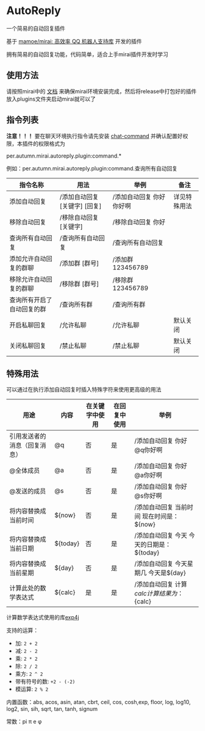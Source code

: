 # AutoReply

一个简易的自动回复插件

基于 [mamoe/mirai: 高效率 QQ 机器人支持库](https://github.com/mamoe/mirai) 开发的插件

拥有简易的自动回复功能，代码简单，适合上手mirai插件开发时学习

## 使用方法

请按照mirai中的 [文档](https://github.com/mamoe/mirai/blob/dev/docs/UserManual.md) 来确保mirai环境安装完成，然后将release中打包好的插件放入plugins文件夹启动mirai就可以了

## 指令列表

**注意！！！** 要在聊天环境执行指令请先安装 [chat-command](https://github.com/project-mirai/chat-command) 并确认配置好权限，本插件的权限格式为

per.autumn.mirai.autoreply.plugin:command.*

例如：per.autumn.mirai.autoreply.plugin:command.查询所有自动回复

| 指令名称                   | 用法                          | 举例                      | 备注         |
| -------------------------- | ----------------------------- | ------------------------- | ------------ |
| 添加自动回复               | /添加自动回复 [关键字] [回复] | /添加自动回复 你好 你好啊 | 详见特殊用法 |
| 移除自动回复               | /移除自动回复 [关键字]        | /移除自动回复 你好        |              |
| 查询所有自动回复           | /查询所有自动回复             | /查询所有自动回复         |              |
| 添加允许自动回复的群聊     | /添加群 [群号]                | /添加群 123456789         |              |
| 移除允许自动回复的群聊     | /移除群 [群号]                | /移除群 123456789         |              |
| 查询所有开启了自动回复的群 | /查询所有群                   | /查询所有群               |              |
| 开启私聊回复               | /允许私聊                     | /允许私聊                 | 默认关闭     |
| 关闭私聊回复               | /禁止私聊                     | /禁止私聊                 | 默认关闭     |

## 特殊用法

可以通过在执行添加自动回复时插入特殊字符来使用更高级的用法

| 用途                         | 内容     | 在关键字中使用 | 在回复中使用 | 举例                                          |
| ---------------------------- | -------- | -------------- | ------------ | --------------------------------------------- |
| 引用发送者的消息（回复消息） | @q       | 否             | 是           | /添加自动回复 你好 @q你好啊                   |
| @全体成员                    | @a       | 否             | 是           | /添加自动回复 你好 @a你好啊                   |
| @发送的成员                  | @s       | 否             | 是           | /添加自动回复 你好 @s你好啊                   |
| 将内容替换成当前时间         | ${now}   | 否             | 是           | /添加自动回复 当前时间 现在时间是：${now}     |
| 将内容替换成当前日期         | ${today} | 否             | 是           | /添加自动回复 今天 今天的日期是：${today}     |
| 将内容替换成当前星期         | ${day}   | 否             | 是           | /添加自动回复 今天星期几 今天是${day}         |
| 计算此处的数学表达式         | ${calc}  | 是             | 是           | /添加自动回复 计算${calc} 计算结果为：${calc} |

计算数学表达式使用的库[exp4j](https://www.objecthunter.net/exp4j)

支持的运算：

- 加: `2 + 2`
- 减: `2 - 2`
- 乘: `2 * 2`
- 除: `2 / 2`
- 乘方: `2 ^ 2`
- 带有符号的数: `+2 - (-2)`
- 模运算: `2 % 2`

内置函数：abs, acos, asin, atan, cbrt, ceil, cos, cosh,exp, floor, log, log10, log2, sin, sih, sqrt, tan, tanh, signum

常数：pi π e φ
